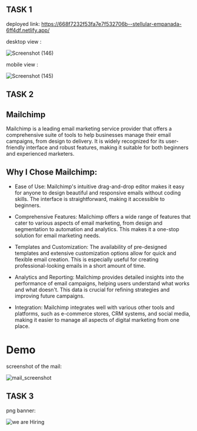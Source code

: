 ## TASK 1
deployed link: https://668f7232f53fa7e7f532706b--stellular-empanada-6ff4df.netlify.app/

desktop view :

![Screenshot (146)](https://github.com/Ayushi0516/optimite-frontend/assets/101566272/e9cda030-4127-4ce5-9d64-ba13cf6eb379)

mobile view :

![Screenshot (145)](https://github.com/Ayushi0516/optimite-frontend/assets/101566272/833e603a-123b-45f3-beb3-5ee20538a9fa)


## TASK 2

## Mailchimp 
Mailchimp is a leading email marketing service provider that offers a comprehensive suite of tools to help businesses manage their email campaigns, from design to delivery. It is widely recognized for its user-friendly interface and robust features, making it suitable for both beginners and experienced marketers.

## Why I Chose Mailchimp:

* Ease of Use: Mailchimp's intuitive drag-and-drop editor makes it easy for anyone to design beautiful and responsive emails without coding skills. The interface is straightforward, making it accessible to beginners.

* Comprehensive Features: Mailchimp offers a wide range of features that cater to various aspects of email marketing, from design and segmentation to automation and analytics. This makes it a one-stop solution for email marketing needs.

* Templates and Customization: The availability of pre-designed templates and extensive customization options allow for quick and flexible email creation. This is especially useful for creating professional-looking emails in a short amount of time.

* Analytics and Reporting: Mailchimp provides detailed insights into the performance of email campaigns, helping users understand what works and what doesn't. This data is crucial for refining strategies and improving future campaigns.

* Integration: Mailchimp integrates well with various other tools and platforms, such as e-commerce stores, CRM systems, and social media, making it easier to manage all aspects of digital marketing from one place.

# Demo
screenshot of the mail:

![mail_screenshot](https://github.com/Ayushi0516/optimite-frontend/assets/101566272/f09911e0-9881-4f73-ba1d-0de4f5b31066)


## TASK 3
png banner:

![we are Hiring](https://github.com/Ayushi0516/optimite-frontend/assets/101566272/91d6e733-49a3-4319-ac13-3d3a10a4a2d1)

